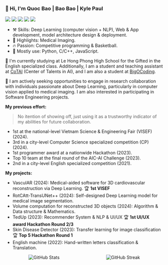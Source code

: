 ### 👋 Hi, I'm Quoc Bao | Bao Bao | Kyle Paul

![](https://img.shields.io/badge/-Python-143157?style=flat-square&logo=Python&logoColor=fff)
![](https://img.shields.io/badge/-C/C++-a22846?style=flat-square&logo=C&logoColor=fff)
![](https://img.shields.io/badge/Unity-5c2d91?style=flat-square&logo=unity&logoColor=white)
![](https://img.shields.io/badge/-PyTorch-ef3939?style=flat-square&logo=PyTorch&logoColor=fff)
![](https://img.shields.io/badge/-TensorFlow-f9c23c?style=flat-square&logo=TensorFlow&logoColor=fff)

- ⚒️ Skills: Deep Learning (computer vision + NLP), Web & App development, model architecture design & deployment.
- 🌟 Highlights: Medical Imaging.
- 🔥 Passion: Competitive programming & Basketball.
- 👀 Mostly use: Python, C/C++, JavaScript.

🌱 I'm currently studying at Le Hong Phong High School for the Gifted in the English specialized class. Additionally, I am a student and teaching assistant at [CoTAI](https://www.cot.ai) (Center of Talents in AI), and I am also a student at [BigOCoding](https://bigocoding.com).

🔭 I am actively seeking opportunities to engage in research collaboration with individuals passionate about Deep Learning, particularly in computer vision applied to medical imaging. I am also interested in participating in Software Engineering projects.

**My previous effort:**
> No itention of showing off, just using it as a trustworthy indicator of my abilities for future collaboration.

- 1st at the national-level Vietnam Science & Engineering Fair (VISEF) (2024).
- 3rd in a city-level Computer Science specialized competition (CP) (2024).
- 1st programmer award at a nationwide Hackathon (2023).
- Top 10 team at the final round of the AIC-AI Challenge (2023).
- 2nd in a city-level English specialized competition (2021).

**My projects:**
- VasculAR (2024): Medical-aided software for 3D cardiovascular reconstruction via Deep Learning. 🏆 **1st VISEF**
- RotCAtt-TransUNet++ (2024): Self-designed Deep Learning model for medical image segmentation.
- Volume computation for reconstructed 3D objects (2024): Algorithm & Data structure & Mathematics.
- TedUp (2023): Recommender System & NLP & UI/UX 🏆 **1st UI/UX award Hackathon Round 2/3**
- Skin Disease Detector (2023): Transfer learning for image classification 🏆 **Top 5 Hackathon Round 1**
- English machine (2022): Hand-written letters classification & Translation.

<div style="display: flex; justify-content: space-around; align-items: stretch;">
    <img style="max-width: 48%;"src="https://github-readme-stats.vercel.app/api?username=kyle-paul&theme=dracula&show_icons=true&hide_border=false&count_private=true" alt="GitHub Stats" style="flex: 1;">
    <img style="max-width: 48%;" src="https://streak-stats.demolab.com/?user=kyle-paul&theme=dracula" alt="GitHub Streak" style="flex: 1;">
</div>
